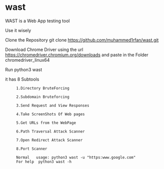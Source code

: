 # wast
WAST is a Web App testing tool 

Use it wisely

Clone the Repository git clone https://github.com/muhammed1rfan/wast.git

Download Chrome Driver using the url https://chromedriver.chromium.org/downloads and paste in the Folder  chromedriver_linux64

Run python3 wast

it has 8 Subtools

         1.Directory BruteForcing
        
         2.Subdomain Bruteforcing
        
         3.Send Request and View Responses
         
         4.Take ScreenShots Of Web pages
         
         5.Get URLs from the WebPage
         
         6.Path Traversal Attack Scanner
        
         7.Open Redirect Attack Scanner
         
         8.Port Scanner
         
         Normal   usage: python3 wast -u "https:www.google.com"
         For help  python3 wast -h

